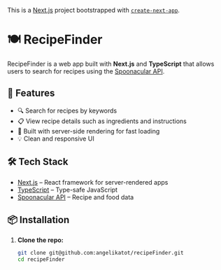 This is a [Next.js](https://nextjs.org) project bootstrapped with [`create-next-app`](https://nextjs.org/docs/app/api-reference/cli/create-next-app).



# 🍽️ RecipeFinder

RecipeFinder is a web app built with **Next.js** and **TypeScript** that allows users to search for recipes using the [Spoonacular API](https://spoonacular.com/food-api).

## 🚀 Features

- 🔍 Search for recipes by keywords
- 📋 View recipe details such as ingredients and instructions
- 🧠 Built with server-side rendering for fast loading
- 💡 Clean and responsive UI

## 🛠️ Tech Stack

- [Next.js](https://nextjs.org/) – React framework for server-rendered apps
- [TypeScript](https://www.typescriptlang.org/) – Type-safe JavaScript
- [Spoonacular API](https://spoonacular.com/food-api) – Recipe and food data

## 📦 Installation

1. **Clone the repo:**
   ```bash
   git clone git@github.com:angelikatot/recipeFinder.git
   cd recipeFinder
